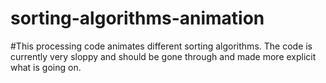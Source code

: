 # sorting-algorithms-animation
#This processing code animates different sorting algorithms. The code is currently very sloppy and should be gone through and made more explicit what is going on. 
